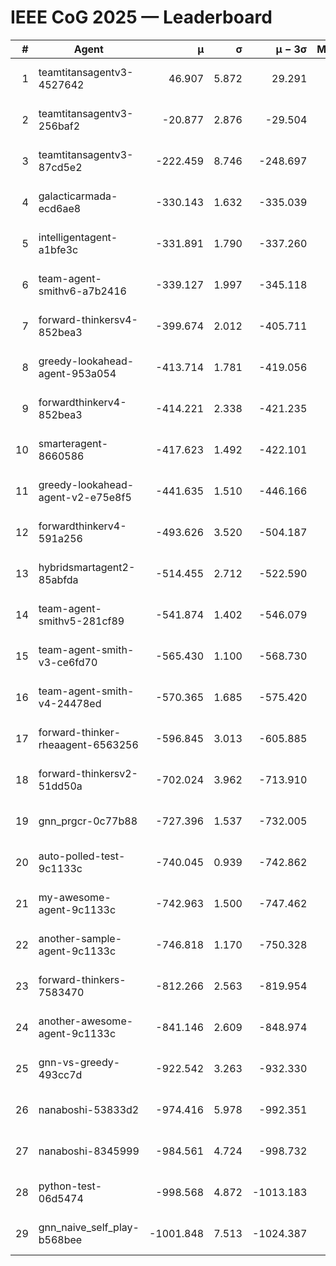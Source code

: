 # IEEE CoG 2025 — Leaderboard

| # | Agent | μ | σ | μ − 3σ | Matches | Updated |
|---:|---|---:|---:|---:|---:|---|
| 1 | teamtitansagentv3-4527642 | 46.907 | 5.872 | 29.291 | 21190 | 2025-08-25 06:06 |
| 2 | teamtitansagentv3-256baf2 | -20.877 | 2.876 | -29.504 | 21496 | 2025-08-25 06:06 |
| 3 | teamtitansagentv3-87cd5e2 | -222.459 | 8.746 | -248.697 | 21786 | 2025-08-25 06:06 |
| 4 | galacticarmada-ecd6ae8 | -330.143 | 1.632 | -335.039 | 19700 | 2025-08-25 06:06 |
| 5 | intelligentagent-a1bfe3c | -331.891 | 1.790 | -337.260 | 18008 | 2025-08-25 06:06 |
| 6 | team-agent-smithv6-a7b2416 | -339.127 | 1.997 | -345.118 | 20980 | 2025-08-25 06:06 |
| 7 | forward-thinkersv4-852bea3 | -399.674 | 2.012 | -405.711 | 17175 | 2025-08-25 06:06 |
| 8 | greedy-lookahead-agent-953a054 | -413.714 | 1.781 | -419.056 | 19362 | 2025-08-25 06:06 |
| 9 | forwardthinkerv4-852bea3 | -414.221 | 2.338 | -421.235 | 17936 | 2025-08-25 06:06 |
| 10 | smarteragent-8660586 | -417.623 | 1.492 | -422.101 | 17928 | 2025-08-25 06:06 |
| 11 | greedy-lookahead-agent-v2-e75e8f5 | -441.635 | 1.510 | -446.166 | 21662 | 2025-08-25 06:06 |
| 12 | forwardthinkerv4-591a256 | -493.626 | 3.520 | -504.187 | 17441 | 2025-08-25 06:06 |
| 13 | hybridsmartagent2-85abfda | -514.455 | 2.712 | -522.590 | 17778 | 2025-08-25 06:06 |
| 14 | team-agent-smithv5-281cf89 | -541.874 | 1.402 | -546.079 | 20360 | 2025-08-25 06:06 |
| 15 | team-agent-smith-v3-ce6fd70 | -565.430 | 1.100 | -568.730 | 21896 | 2025-08-25 06:06 |
| 16 | team-agent-smith-v4-24478ed | -570.365 | 1.685 | -575.420 | 21236 | 2025-08-25 06:06 |
| 17 | forward-thinker-rheaagent-6563256 | -596.845 | 3.013 | -605.885 | 19728 | 2025-08-25 06:06 |
| 18 | forward-thinkersv2-51dd50a | -702.024 | 3.962 | -713.910 | 20468 | 2025-08-25 06:06 |
| 19 | gnn_prgcr-0c77b88 | -727.396 | 1.537 | -732.005 | 18400 | 2025-08-25 06:06 |
| 20 | auto-polled-test-9c1133c | -740.045 | 0.939 | -742.862 | 21800 | 2025-08-25 06:06 |
| 21 | my-awesome-agent-9c1133c | -742.963 | 1.500 | -747.462 | 21420 | 2025-08-25 06:06 |
| 22 | another-sample-agent-9c1133c | -746.818 | 1.170 | -750.328 | 21320 | 2025-08-25 06:06 |
| 23 | forward-thinkers-7583470 | -812.266 | 2.563 | -819.954 | 19120 | 2025-08-25 06:06 |
| 24 | another-awesome-agent-9c1133c | -841.146 | 2.609 | -848.974 | 22700 | 2025-08-25 06:06 |
| 25 | gnn-vs-greedy-493cc7d | -922.542 | 3.263 | -932.330 | 16440 | 2025-08-25 06:06 |
| 26 | nanaboshi-53833d2 | -974.416 | 5.978 | -992.351 | 16600 | 2025-08-25 06:06 |
| 27 | nanaboshi-8345999 | -984.561 | 4.724 | -998.732 | 17210 | 2025-08-25 06:06 |
| 28 | python-test-06d5474 | -998.568 | 4.872 | -1013.183 | 17050 | 2025-08-25 06:06 |
| 29 | gnn_naive_self_play-b568bee | -1001.848 | 7.513 | -1024.387 | 17080 | 2025-08-25 06:06 |
